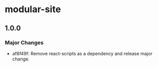 # modular-site

## 1.0.0
### Major Changes

- af8f49f: Remove react-scripts as a dependency and release major change.
